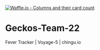 [![Waffle.io - Columns and their card count](https://badge.waffle.io/chingu-voyage5/Geckos-Team-22.svg?columns=all)](https://waffle.io/chingu-voyage5/Geckos-Team-22)

# Geckos-Team-22
Fever Tracker | Voyage-5 | chingu.io
